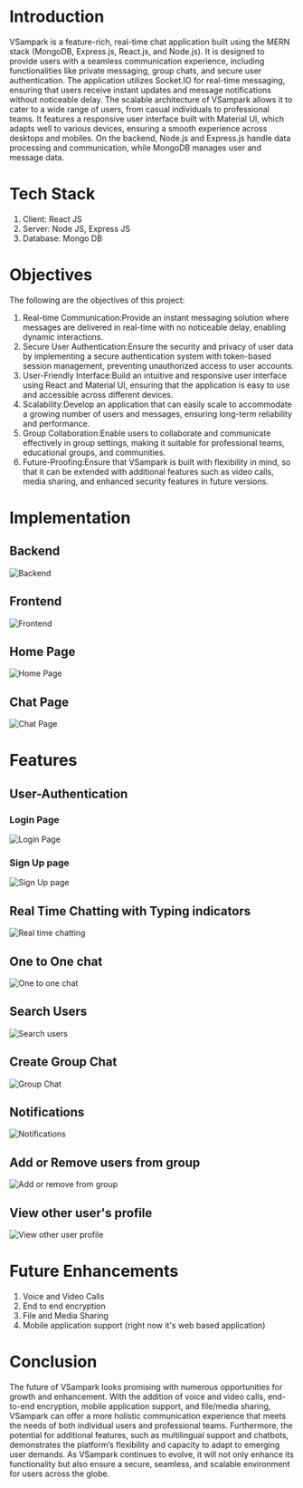 # Introduction
VSampark is a feature-rich, real-time chat application built using the MERN stack (MongoDB, Express.js, React.js, and Node.js). It is designed to provide users with a seamless communication experience, including functionalities like private messaging, group chats, and secure user authentication. The application utilizes Socket.IO for real-time messaging, ensuring that users receive instant updates and message notifications without noticeable delay.
The scalable architecture of VSampark allows it to cater to a wide range of users, from casual individuals to professional teams. It features a responsive user interface built with Material UI, which adapts well to various devices, ensuring a smooth experience across desktops and mobiles. On the backend, Node.js and Express.js handle data processing and communication, while MongoDB manages user and message data.
# Tech Stack
1. Client: React JS
2. Server: Node JS, Express JS
3. Database: Mongo DB
# Objectives 
The following are the objectives of this project:
1. Real-time Communication:Provide an instant messaging solution where messages are
delivered in real-time with no noticeable delay, enabling dynamic interactions.
2. Secure User Authentication:Ensure the security and privacy of user data by implementing
a secure authentication system with token-based session management, preventing
unauthorized access to user accounts.
3. User-Friendly Interface:Build an intuitive and responsive user interface using React and
Material UI, ensuring that the application is easy to use and accessible across different
devices.
4. Scalability:Develop an application that can easily scale to accommodate a growing number
of users and messages, ensuring long-term reliability and performance.
5. Group Collaboration:Enable users to collaborate and communicate effectively in group
settings, making it suitable for professional teams, educational groups, and communities.
6. Future-Proofing:Ensure that VSampark is built with flexibility in mind, so that it can be
extended with additional features such as video calls, media sharing, and enhanced security
features in future versions.
# Implementation
## Backend
![Backend](https://github.com/SakshiBiyani02/VSampark/blob/main/vsampark_screenshots/server.png?raw=true)
## Frontend
![Frontend](https://github.com/SakshiBiyani02/VSampark/blob/main/vsampark_screenshots/client.png?raw=true)
## Home Page
![Home Page](https://github.com/SakshiBiyani02/VSampark/blob/main/vsampark_screenshots/Homepage.png?raw=true)
## Chat Page
![Chat Page](https://github.com/SakshiBiyani02/VSampark/blob/main/vsampark_screenshots/ChatPage.png?raw=true)
# Features
## User-Authentication
### Login Page
![Login Page](https://github.com/SakshiBiyani02/VSampark/blob/main/vsampark_screenshots/LoginPage.png?raw=true)
### Sign Up page 
![Sign Up page](https://github.com/SakshiBiyani02/VSampark/blob/main/vsampark_screenshots/SignUp_Page.png?raw=true)
## Real Time Chatting with Typing indicators
![Real time chatting](https://github.com/SakshiBiyani02/VSampark/blob/main/vsampark_screenshots/Typing%20indicaters%20while%20real%20time%20chatting.png?raw=true)
## One to One chat
![One to one chat](https://github.com/SakshiBiyani02/VSampark/blob/main/vsampark_screenshots/One%20to%20one%20chatting.png?raw=true)
## Search Users
![Search users](https://github.com/SakshiBiyani02/VSampark/blob/main/vsampark_screenshots/Search%20USer.png?raw=true)
## Create Group Chat
![Group Chat](https://github.com/SakshiBiyani02/VSampark/blob/main/vsampark_screenshots/Group%20Chat.png?raw=true)
## Notifications
![Notifications](https://github.com/SakshiBiyani02/VSampark/blob/main/vsampark_screenshots/Notifications.png?raw=true)
## Add or Remove users from group
![Add or remove from group](https://github.com/SakshiBiyani02/VSampark/blob/main/vsampark_screenshots/Add%20or%20remove%20in%20group.png?raw=true)
## View other user's profile
![View other user profile](https://github.com/SakshiBiyani02/VSampark/blob/main/vsampark_screenshots/View%20other%20user%20profile.png?raw=true)
# Future Enhancements
1. Voice and Video Calls
2. End to end encryption
3. File and Media Sharing
4. Mobile application support (right now it's web based application)
# Conclusion
The future of VSampark looks promising with numerous opportunities for growth and enhancement.
With the addition of voice and video calls, end-to-end encryption, mobile application support,
and file/media sharing, VSampark can offer a more holistic communication experience that meets
the needs of both individual users and professional teams. Furthermore, the potential for additional
features, such as multilingual support and chatbots, demonstrates the platform’s flexibility and
capacity to adapt to emerging user demands. As VSampark continues to evolve, it will not only
enhance its functionality but also ensure a secure, seamless, and scalable environment for users
across the globe.


